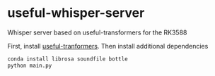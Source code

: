 # useful-whisper-server

Whisper server based on useful-transformers for the RK3588

First, install [useful-tranformers](https://github.com/usefulsensors/useful-transformers). Then install additional dependencies

```bash
conda install librosa soundfile bottle
python main.py
```
